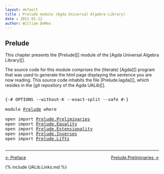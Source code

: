 ```yaml
---
layout: default
title : Prelude module (Agda Universal Algebra Library)
date : 2021-01-12
author: William DeMeo
---
```


<!--
FILE: Prelude.lagda
AUTHOR: William DeMeo
DATE: 30 Jun 2020
UPDATED: 14 Jan 2021
REF: Parts of this module are based on the HoTT/UF course notes by Martin Hötzel Escardo (MHE).
SEE: https://www.cs.bham.ac.uk/~mhe/HoTT-UF-in-Agda-Lecture-Notes/
     Below, MHE = Martin Hötzel Escardo.
-->

## <a id="prelude">Prelude</a>

This chapter presents the [Prelude][] module of the [Agda Universal Algebra Library][].

The source code for this module comprises the (literate) [Agda][] program that was used to generate the html page displaying the sentence you are now reading. This source code inhabits the file [Prelude.lagda][], which resides in the [git repository of the Agda UALib][].

<pre class="Agda">

<a id="825" class="Symbol">{-#</a> <a id="829" class="Keyword">OPTIONS</a> <a id="837" class="Pragma">--without-K</a> <a id="849" class="Pragma">--exact-split</a> <a id="863" class="Pragma">--safe</a> <a id="870" class="Symbol">#-}</a>

<a id="875" class="Keyword">module</a> <a id="882" href="Prelude.html" class="Module">Prelude</a> <a id="890" class="Keyword">where</a>

<a id="897" class="Keyword">open</a> <a id="902" class="Keyword">import</a> <a id="909" href="Prelude.Preliminaries.html" class="Module">Prelude.Preliminaries</a>
<a id="931" class="Keyword">open</a> <a id="936" class="Keyword">import</a> <a id="943" href="Prelude.Equality.html" class="Module">Prelude.Equality</a>
<a id="960" class="Keyword">open</a> <a id="965" class="Keyword">import</a> <a id="972" href="Prelude.Extensionality.html" class="Module">Prelude.Extensionality</a>
<a id="995" class="Keyword">open</a> <a id="1000" class="Keyword">import</a> <a id="1007" href="Prelude.Inverses.html" class="Module">Prelude.Inverses</a>
<a id="1024" class="Keyword">open</a> <a id="1029" class="Keyword">import</a> <a id="1036" href="Prelude.Lifts.html" class="Module">Prelude.Lifts</a>

</pre>

--------------------------------------

<p></p>

[← Preface](Preface.html)
<span style="float:right;">[Prelude.Preliminaries →](Prelude.Preliminaries.html)</span>

{% include UALib.Links.md %}
